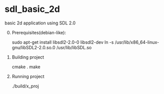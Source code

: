 sdl_basic_2d
============

basic 2d application using SDL 2.0

0) Prerequisites(debian-like):
    
    sudo apt-get install libsdl2-2.0-0 libsdl2-dev
    ln -s /usr/lib/x86_64-linux-gnu/libSDL2-2.0.so.0 /usr/lib/libSDL.so
    
1) Building project
    
    cmake .
    make
    
2) Running project
    
    ./build/x_proj
